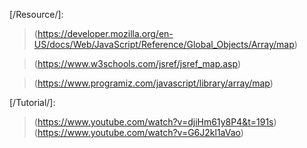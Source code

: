 [/Resource/]: 
> (https://developer.mozilla.org/en-US/docs/Web/JavaScript/Reference/Global_Objects/Array/map)

> (https://www.w3schools.com/jsref/jsref_map.asp)

> (https://www.programiz.com/javascript/library/array/map)

[/Tutorial/]:
> (https://www.youtube.com/watch?v=djiHm61y8P4&t=191s)
> (https://www.youtube.com/watch?v=G6J2kl1aVao)
